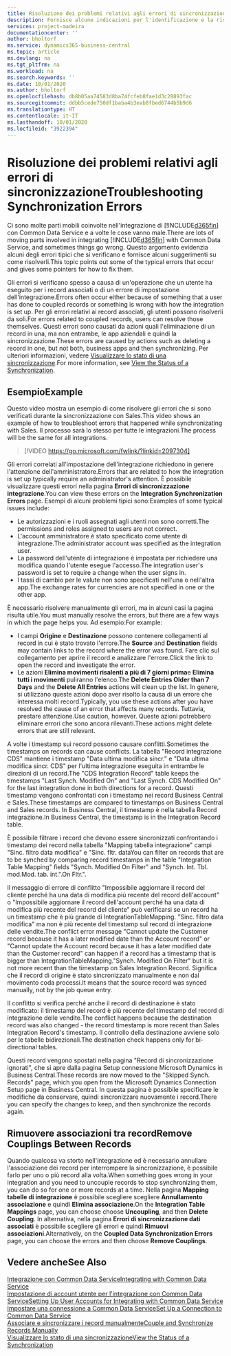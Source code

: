 ```yaml
---
title: Risoluzione dei problemi relativi agli errori di sincronizzazione | Microsoft Docs
description: Fornisce alcune indicazioni per l'identificazione e la risoluzione degli errori di sincronizzazione.
services: project-madeira
documentationcenter: ''
author: bholtorf
ms.service: dynamics365-business-central
ms.topic: article
ms.devlang: na
ms.tgt_pltfrm: na
ms.workload: na
ms.search.keywords: ''
ms.date: 10/01/2020
ms.author: bholtorf
ms.openlocfilehash: db8b05aa74583d8ba74fcfeb8fae1d3c28893fac
ms.sourcegitcommit: ddbb5cede750df1baba4b3eab8fbed6744b5b9d6
ms.translationtype: HT
ms.contentlocale: it-IT
ms.lasthandoff: 10/01/2020
ms.locfileid: "3922394"
---
```

# <a name="troubleshooting-synchronization-errors"></a><span data-ttu-id="613bd-103">Risoluzione dei problemi relativi agli errori di sincronizzazione</span><span class="sxs-lookup"><span data-stu-id="613bd-103">Troubleshooting Synchronization Errors</span></span>
<span data-ttu-id="613bd-104">Ci sono molte parti mobili coinvolte nell'integrazione di [!INCLUDE[d365fin](includes/d365fin_md.md)] con Common Data Service e a volte le cose vanno male.</span><span class="sxs-lookup"><span data-stu-id="613bd-104">There are lots of moving parts involved in integrating [!INCLUDE[d365fin](includes/d365fin_md.md)] with Common Data Service, and sometimes things go wrong.</span></span> <span data-ttu-id="613bd-105">Questo argomento evidenzia alcuni degli errori tipici che si verificano e fornisce alcuni suggerimenti su come risolverli.</span><span class="sxs-lookup"><span data-stu-id="613bd-105">This topic points out some of the typical errors that occur and gives some pointers for how to fix them.</span></span>

<span data-ttu-id="613bd-106">Gli errori si verificano spesso a causa di un'operazione che un utente ha eseguito per i record associati o di un errore di impostazione dell'integrazione.</span><span class="sxs-lookup"><span data-stu-id="613bd-106">Errors often occur either because of something that a user has done to coupled records or something is wrong with how the integration is set up.</span></span> <span data-ttu-id="613bd-107">Per gli errori relativi ai record associati, gli utenti possono risolverli da soli.</span><span class="sxs-lookup"><span data-stu-id="613bd-107">For errors related to coupled records, users can resolve those themselves.</span></span> <span data-ttu-id="613bd-108">Questi errori sono causati da azioni quali l'eliminazione di un record in una, ma non entrambe, le app aziendali e quindi la sincronizzazione.</span><span class="sxs-lookup"><span data-stu-id="613bd-108">These errors are caused by actions such as deleting a record in one, but not both, business apps and then synchronizing.</span></span> <span data-ttu-id="613bd-109">Per ulteriori informazioni, vedere [Visualizzare lo stato di una sincronizzazione](admin-how-to-view-synchronization-status.md).</span><span class="sxs-lookup"><span data-stu-id="613bd-109">For more information, see [View the Status of a Synchronization](admin-how-to-view-synchronization-status.md).</span></span>

## <a name="example"></a><span data-ttu-id="613bd-110">Esempio</span><span class="sxs-lookup"><span data-stu-id="613bd-110">Example</span></span>
<span data-ttu-id="613bd-111">Questo video mostra un esempio di come risolvere gli errori che si sono verificati durante la sincronizzazione con Sales.</span><span class="sxs-lookup"><span data-stu-id="613bd-111">This video shows an example of how to troubleshoot errors that happened while synchronizating with Sales.</span></span> <span data-ttu-id="613bd-112">Il processo sarà lo stesso per tutte le integrazioni.</span><span class="sxs-lookup"><span data-stu-id="613bd-112">The process will be the same for all integrations.</span></span> 

> [!VIDEO https://go.microsoft.com/fwlink/?linkid=2097304]

<span data-ttu-id="613bd-113">Gli errori correlati all'impostazione dell'integrazione richiedono in genere l'attenzione dell'amministratore.</span><span class="sxs-lookup"><span data-stu-id="613bd-113">Errors that are related to how the integration is set up typically require an administrator's attention.</span></span> <span data-ttu-id="613bd-114">È possibile visualizzare questi errori nella pagina **Errori di sincronizzazione integrazione**.</span><span class="sxs-lookup"><span data-stu-id="613bd-114">You can view these errors on the **Integration Synchronization Errors** page.</span></span> <span data-ttu-id="613bd-115">Esempi di alcuni problemi tipici sono:</span><span class="sxs-lookup"><span data-stu-id="613bd-115">Examples of some typical issues include:</span></span>  
  
* <span data-ttu-id="613bd-116">Le autorizzazioni e i ruoli assegnati agli utenti non sono corretti.</span><span class="sxs-lookup"><span data-stu-id="613bd-116">The permissions and roles assigned to users are not correct.</span></span>  
* <span data-ttu-id="613bd-117">L'account amministratore è stato specificato come utente di integrazione.</span><span class="sxs-lookup"><span data-stu-id="613bd-117">The administrator account was specified as the integration user.</span></span>  
* <span data-ttu-id="613bd-118">La password dell'utente di integrazione è impostata per richiedere una modifica quando l'utente esegue l'accesso.</span><span class="sxs-lookup"><span data-stu-id="613bd-118">The integration user's password is set to require a change when the user signs in.</span></span>  
* <span data-ttu-id="613bd-119">I tassi di cambio per le valute non sono specificati nell'una o nell'altra app.</span><span class="sxs-lookup"><span data-stu-id="613bd-119">The exchange rates for currencies are not specified in one or the other app.</span></span>  
  
<span data-ttu-id="613bd-120">È necessario risolvere manualmente gli errori, ma in alcuni casi la pagina risulta utile.</span><span class="sxs-lookup"><span data-stu-id="613bd-120">You must manually resolve the errors, but there are a few ways in which the page helps you.</span></span> <span data-ttu-id="613bd-121">Ad esempio:</span><span class="sxs-lookup"><span data-stu-id="613bd-121">For example:</span></span>  

* <span data-ttu-id="613bd-122">I campi **Origine** e **Destinazione** possono contenere collegamenti al record in cui è stato trovato l'errore.</span><span class="sxs-lookup"><span data-stu-id="613bd-122">The **Source** and **Destination** fields may contain links to the record where the error was found.</span></span> <span data-ttu-id="613bd-123">Fare clic sul collegamento per aprire il record e analizzare l'errore.</span><span class="sxs-lookup"><span data-stu-id="613bd-123">Click the link to open the record and investigate the error.</span></span>  
* <span data-ttu-id="613bd-124">Le azioni **Elimina movimenti risalenti a più di 7 giorni prima**e **Elimina tutti i movimenti** puliranno l'elenco.</span><span class="sxs-lookup"><span data-stu-id="613bd-124">The **Delete Entries Older than 7 Days** and the **Delete All Entries** actions will clean up the list.</span></span> <span data-ttu-id="613bd-125">In genere, si utilizzano queste azioni dopo aver risolto la causa di un errore che interessa molti record.</span><span class="sxs-lookup"><span data-stu-id="613bd-125">Typically, you use these actions after you have resolved the cause of an error that affects many records.</span></span> <span data-ttu-id="613bd-126">Tuttavia, prestare attenzione.</span><span class="sxs-lookup"><span data-stu-id="613bd-126">Use caution, however.</span></span> <span data-ttu-id="613bd-127">Queste azioni potrebbero eliminare errori che sono ancora rilevanti.</span><span class="sxs-lookup"><span data-stu-id="613bd-127">These actions might delete errors that are still relevant.</span></span>

<span data-ttu-id="613bd-128">A volte i timestamp sui record possono causare conflitti.</span><span class="sxs-lookup"><span data-stu-id="613bd-128">Sometimes the timestamps on records can cause conflicts.</span></span> <span data-ttu-id="613bd-129">La tabella "Record integrazione CDS" mantiene i timestamp "Data ultima modifica sincr." e "Data ultima modifica sincr. CDS" per l'ultima integrazione eseguita in entrambe le direzioni di un record.</span><span class="sxs-lookup"><span data-stu-id="613bd-129">The "CDS Integration Record" table keeps the timestamps "Last Synch. Modified On" and "Last Synch. CDS Modified On" for the last integration done in both directions for a record.</span></span> <span data-ttu-id="613bd-130">Questi timestamp vengono confrontati con i timestamp nei record Business Central e Sales.</span><span class="sxs-lookup"><span data-stu-id="613bd-130">These timestamps are compared to timestamps on Business Central and Sales records.</span></span> <span data-ttu-id="613bd-131">In Business Central, il timestamp è nella tabella Record integrazione.</span><span class="sxs-lookup"><span data-stu-id="613bd-131">In Business Central, the timestamp is in the Integration Record table.</span></span>

<span data-ttu-id="613bd-132">È possibile filtrare i record che devono essere sincronizzati confrontando i timestamp dei record nella tabella "Mapping tabella integrazione" campi "Sinc. filtro data modifica" e "Sinc. fltr. data</span><span class="sxs-lookup"><span data-stu-id="613bd-132">You can filter on records that are to be synched by comparing record timestamps in the table "Integration Table Mapping" fields "Synch. Modified On Filter" and "Synch. Int. Tbl.</span></span> <span data-ttu-id="613bd-133">mod.</span><span class="sxs-lookup"><span data-stu-id="613bd-133">Mod.</span></span> <span data-ttu-id="613bd-134">tab. int.".</span><span class="sxs-lookup"><span data-stu-id="613bd-134">On Fltr.".</span></span>

<span data-ttu-id="613bd-135">Il messaggio di errore di conflitto "Impossibile aggiornare il record del cliente perché ha una data di modifica più recente del record dell'account" o "Impossibile aggiornare il record dell'account perché ha una data di modifica più recente del record del cliente" può verificarsi se un record ha un timestamp che è più grande di IntegrationTableMapping. "Sinc. filtro data modifica" ma non è più recente del timestamp sul record di integrazione delle vendite.</span><span class="sxs-lookup"><span data-stu-id="613bd-135">The conflict error message "Cannot update the Customer record because it has a later modified date than the Account record" or "Cannot update the Account record because it has a later modified date than the Customer record" can happen if a record has a timestamp that is bigger than IntegrationTableMapping."Synch. Modified On Filter" but it is not more recent than the timestamp on Sales Integration Record.</span></span> <span data-ttu-id="613bd-136">Significa che il record di origine è stato sincronizzato manualmente e non dal movimento coda processi.</span><span class="sxs-lookup"><span data-stu-id="613bd-136">It means that the source record was synced manually, not by the job queue entry.</span></span> 

<span data-ttu-id="613bd-137">Il conflitto si verifica perché anche il record di destinazione è stato modificato: il timestamp del record è più recente del timestamp del record di integrazione delle vendite.</span><span class="sxs-lookup"><span data-stu-id="613bd-137">The conflict happens because the destination record was also changed  - the record timestamp is more recent than Sales Integration Record's timestamp.</span></span> <span data-ttu-id="613bd-138">Il controllo della destinazione avviene solo per le tabelle bidirezionali.</span><span class="sxs-lookup"><span data-stu-id="613bd-138">The destination check happens only for bi-directional tables.</span></span> 

<span data-ttu-id="613bd-139">Questi record vengono spostati nella pagina "Record di sincronizzazione ignorati", che si apre dalla pagina Setup connessione Microsoft Dynamics in Business Central.</span><span class="sxs-lookup"><span data-stu-id="613bd-139">These records are now moved to the "Skipped Synch. Records" page, which you open from the Microsoft Dynamics Connection Setup page in Business Central.</span></span> <span data-ttu-id="613bd-140">In questa pagina è possibile specificare le modifiche da conservare, quindi sincronizzare nuovamente i record.</span><span class="sxs-lookup"><span data-stu-id="613bd-140">There you can specify the changes to keep, and then synchronize the records again.</span></span>

## <a name="remove-couplings-between-records"></a><span data-ttu-id="613bd-141">Rimuovere associazioni tra record</span><span class="sxs-lookup"><span data-stu-id="613bd-141">Remove Couplings Between Records</span></span>
<span data-ttu-id="613bd-142">Quando qualcosa va storto nell'integrazione ed è necessario annullare l'associazione dei record per interrompere la sincronizzazione, è possibile farlo per uno o più record alla volta.</span><span class="sxs-lookup"><span data-stu-id="613bd-142">When something goes wrong in your integration and you need to uncouple records to stop synchronizing them, you can do so for one or more records at a time.</span></span> <span data-ttu-id="613bd-143">Nella pagina **Mapping tabelle di integrazione** è possibile scegliere scegliere **Annullamento associazione** e quindi **Elimina associazione**.</span><span class="sxs-lookup"><span data-stu-id="613bd-143">On the **Integration Table Mappings** page, you can choose choose **Uncoupling**, and then **Delete Coupling**.</span></span> <span data-ttu-id="613bd-144">In alternativa, nella pagina **Errori di sincronizzazione dati associati** è possibile scegliere gli errori e quindi **Rimuovi associazioni**.</span><span class="sxs-lookup"><span data-stu-id="613bd-144">Alternatively, on the **Coupled Data Synchronization Errors** page, you can choose the errors and then choose **Remove Couplings**.</span></span> 

## <a name="see-also"></a><span data-ttu-id="613bd-145">Vedere anche</span><span class="sxs-lookup"><span data-stu-id="613bd-145">See Also</span></span>
[<span data-ttu-id="613bd-146">Integrazione con Common Data Service</span><span class="sxs-lookup"><span data-stu-id="613bd-146">Integrating with Common Data Service</span></span>](admin-prepare-dynamics-365-for-sales-for-integration.md)  
[<span data-ttu-id="613bd-147">Impostazione di account utente per l'integrazione con Common Data Service</span><span class="sxs-lookup"><span data-stu-id="613bd-147">Setting Up User Accounts for Integrating with Common Data Service</span></span>](admin-setting-up-integration-with-dynamics-sales.md)  
[<span data-ttu-id="613bd-148">Impostare una connessione a Common Data Service</span><span class="sxs-lookup"><span data-stu-id="613bd-148">Set Up a Connection to Common Data Service</span></span>](admin-how-to-set-up-a-dynamics-crm-connection.md)  
[<span data-ttu-id="613bd-149">Associare e sincronizzare i record manualmente</span><span class="sxs-lookup"><span data-stu-id="613bd-149">Couple and Synchronize Records Manually</span></span>](admin-how-to-couple-and-synchronize-records-manually.md)  
[<span data-ttu-id="613bd-150">Visualizzare lo stato di una sincronizzazione</span><span class="sxs-lookup"><span data-stu-id="613bd-150">View the Status of a Synchronization</span></span>](admin-how-to-view-synchronization-status.md)  
